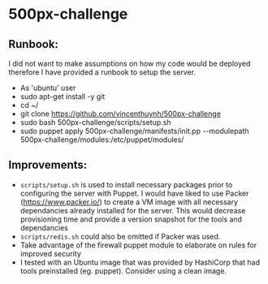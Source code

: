 # 500px-challenge

## Runbook:
I did not want to make assumptions on how my code would be deployed therefore I have provided a runbook to setup the server.

- As 'ubuntu' user
- sudo apt-get install -y git
- cd ~/
- git clone https://github.com/vincenthuynh/500px-challenge
- sudo bash 500px-challenge/scripts/setup.sh
- sudo puppet apply 500px-challenge/manifests/init.pp --modulepath 500px-challenge/modules:/etc/puppet/modules/


## Improvements:
- `scripts/setup.sh` is used to install necessary packages prior to configuring the server with Puppet. I would have liked to use Packer (https://www.packer.io/) to create a VM image with all necessary dependancies already installed for the server. This would decrease provisioning time and provide a version snapshot for the tools and dependancies
- `scripts/redis.sh` could also be omitted if Packer was used.
- Take advantage of the firewall puppet module to elaborate on rules for improved security
- I tested with an Ubuntu image that was provided by HashiCorp that had tools preinstalled (eg. puppet). Consider using a clean image.

